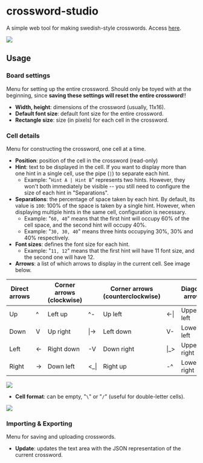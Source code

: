 # crossword-studio
A simple web tool for making swedish-style crosswords. Access [here](https://vgarciasc.github.io/crossword-studio).

![](https://i.imgur.com/njdAjMy.png)

## Usage

### Board settings

Menu for setting up the entire crossword. Should only be toyed with at the beginning, since **saving these settings will reset the entire crossword**!!

- **Width, height**: dimensions of the crossword (usually, 11x16).
- **Default font size**: default font size for the entire crossword.
- **Rectangle size**: size (in pixels) for each cell in the crossword.

### Cell details

Menu for constructing the crossword, one cell at a time.

- **Position**: position of the cell in the crossword (read-only)
- **Hint**: text to be displayed in the cell. If you want to display more than one hint in a single cell, use the pipe (` | `) to separate each hint.
  - Example: "`Hint A | Hint B`" represents two hints. However, they won't both immediately be visible -- you still need to configure the size of each hint in "Separations".
- **Separations**: the percentage of space taken by each hint. By default, its value is `100`: 100% of the space is taken by a single hint. However, when displaying multiple hints in the same cell, configuration is necessary.
  - Example: "`60, 40`" means that the first hint will occupy 60% of the cell space, and the second hint will occupy 40%.
  - Example: "`30, 30, 40`" means three hints occupying 30%, 30% and 40% respectively.
- **Font sizes**: defines the font size for each hint.
  - Example: "`11, 12`" means that the first hint will have 11 font size, and the second one will have 12.
- **Arrows**: a list of which arrows to display in the current cell. See image below.

| Direct arrows |    | Corner arrows (clockwise) |      | Corner arrows (counterclockwise) |      | Diagonal arrows |    |
|---------------|----|---------------------------|------|----------------------------------|------|-----------------|----|
| Up            | ^  | Left up                   | ^-   | Up left                          | <-\| | Upper left      | ^\ |
| Down          | V  | Up right                  | \|-> | Left down                        | V-   | Lower left      | V/ |
| Left          | <- | Right down                | -V   | Down right                       | \|_> | Upper right     | /^ |
| Right         | -> | Down left                 | <_\| | Right up                         | -^   | Lower right     | \V |

![](https://i.imgur.com/NaOwLBr.png)

- **Cell format**: can be empty, "`\`" or "`/`" (useful for double-letter cells).

![](https://i.imgur.com/w8nytgY.png)

### Importing & Exporting

Menu for saving and uploading crosswords.

- **Update**: updates the text area with the JSON representation of the current crossword.
